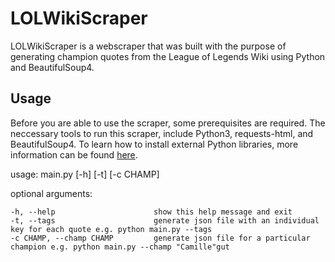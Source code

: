 # LOLWikiScraper

LOLWikiScraper is a webscraper that was built with the purpose of generating champion quotes from the League of Legends Wiki using Python and BeautifulSoup4. 

## Usage

Before you are able to use the scraper, some prerequisites are required. The neccessary tools to run this scraper, include Python3, requests-html, and BeautifulSoup4. To learn how to install external Python libraries, more information can be found [here](https://docs.python.org/3/installing/index.html).

usage: main.py [-h] [-t] [-c CHAMP]

  optional arguments:
  
    -h, --help                      show this help message and exit 
    -t, --tags                      generate json file with an individual key for each quote e.g. python main.py --tags
    -c CHAMP, --champ CHAMP         generate json file for a particular champion e.g. python main.py --champ "Camille"gut
